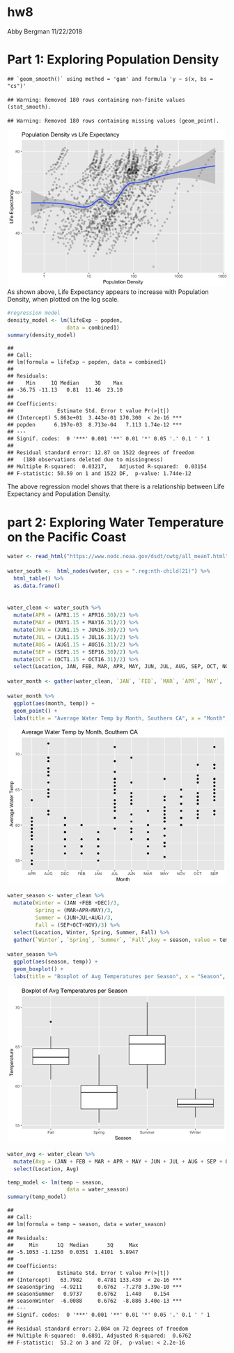 hw8
================
Abby Bergman
11/22/2018

Part 1: Exploring Population Density
====================================

    ## `geom_smooth()` using method = 'gam' and formula 'y ~ s(x, bs = "cs")'

    ## Warning: Removed 180 rows containing non-finite values (stat_smooth).

    ## Warning: Removed 180 rows containing missing values (geom_point).

![](hw_8_files/figure-markdown_github/unnamed-chunk-4-1.png) As shown above, Life Expectancy appears to increase with Population Density, when plotted on the log scale.

``` r
#regression model
density_model <- lm(lifeExp ~ popden, 
                   data = combined1)
summary(density_model)
```

    ## 
    ## Call:
    ## lm(formula = lifeExp ~ popden, data = combined1)
    ## 
    ## Residuals:
    ##    Min     1Q Median     3Q    Max 
    ## -36.75 -11.13   0.81  11.46  23.10 
    ## 
    ## Coefficients:
    ##              Estimate Std. Error t value Pr(>|t|)    
    ## (Intercept) 5.863e+01  3.443e-01 170.300  < 2e-16 ***
    ## popden      6.197e-03  8.713e-04   7.113 1.74e-12 ***
    ## ---
    ## Signif. codes:  0 '***' 0.001 '**' 0.01 '*' 0.05 '.' 0.1 ' ' 1
    ## 
    ## Residual standard error: 12.87 on 1522 degrees of freedom
    ##   (180 observations deleted due to missingness)
    ## Multiple R-squared:  0.03217,    Adjusted R-squared:  0.03154 
    ## F-statistic: 50.59 on 1 and 1522 DF,  p-value: 1.744e-12

The above regression model shows that there is a relationship between Life Expectancy and Population Density.

part 2: Exploring Water Temperature on the Pacific Coast
========================================================

``` r
water <- read_html("https://www.nodc.noaa.gov/dsdt/cwtg/all_meanT.html")

water_south <-  html_nodes(water, css = ".reg:nth-child(21)") %>%
  html_table() %>%
  as.data.frame()


water_clean <- water_south %>%
  mutate(APR = (APR1.15 + APR16.30)/2) %>%
  mutate(MAY = (MAY1.15 + MAY16.31)/2) %>%
  mutate(JUN = (JUN1.15 + JUN16.30)/2) %>%
  mutate(JUL = (JUL1.15 + JUL16.31)/2) %>%
  mutate(AUG = (AUG1.15 + AUG16.31)/2) %>%
  mutate(SEP = (SEP1.15 + SEP16.30)/2) %>%
  mutate(OCT = (OCT1.15 + OCT16.31)/2) %>%
  select(Location, JAN, FEB, MAR, APR, MAY, JUN, JUL, AUG, SEP, OCT, NOV, DEC)

water_month <- gather(water_clean, `JAN`, `FEB`, `MAR`, `APR`, `MAY`, `JUN`, `JUL`, `AUG`, `SEP`, `OCT`, `NOV`, `DEC` ,key = month, value = temp) 

water_month %>%
  ggplot(aes(month, temp)) +
  geom_point() + 
  labs(title = "Average Water Temp by Month, Southern CA", x = "Month", y = "Average Water Temp")
```

![](hw_8_files/figure-markdown_github/unnamed-chunk-6-1.png)

``` r
water_season <- water_clean %>%
  mutate(Winter = (JAN +FEB +DEC)/3, 
         Spring = (MAR+APR+MAY)/3, 
         Summer = (JUN+JUL+AUG)/3, 
         Fall = (SEP+OCT+NOV)/3) %>%
  select(Location, Winter, Spring, Summer, Fall) %>%
  gather(`Winter`, `Spring`, `Summer`, `Fall`,key = season, value = temp)

water_season %>%
  ggplot(aes(season, temp)) +
  geom_boxplot() + 
  labs(title = "Boxplot of Avg Temperatures per Season", x = "Season", y = "Temperature")
```

![](hw_8_files/figure-markdown_github/unnamed-chunk-7-1.png)

``` r
water_avg <- water_clean %>%
  mutate(Avg = (JAN + FEB + MAR + APR + MAY + JUN + JUL + AUG + SEP + OCT + NOV + DEC)/12) %>%
  select(Location, Avg)
```

``` r
temp_model <- lm(temp ~ season, 
                   data = water_season)
summary(temp_model)
```

    ## 
    ## Call:
    ## lm(formula = temp ~ season, data = water_season)
    ## 
    ## Residuals:
    ##     Min      1Q  Median      3Q     Max 
    ## -5.1053 -1.1250  0.0351  1.4101  5.8947 
    ## 
    ## Coefficients:
    ##              Estimate Std. Error t value Pr(>|t|)    
    ## (Intercept)   63.7982     0.4781 133.430  < 2e-16 ***
    ## seasonSpring  -4.9211     0.6762  -7.278 3.39e-10 ***
    ## seasonSummer   0.9737     0.6762   1.440    0.154    
    ## seasonWinter  -6.0088     0.6762  -8.886 3.40e-13 ***
    ## ---
    ## Signif. codes:  0 '***' 0.001 '**' 0.01 '*' 0.05 '.' 0.1 ' ' 1
    ## 
    ## Residual standard error: 2.084 on 72 degrees of freedom
    ## Multiple R-squared:  0.6891, Adjusted R-squared:  0.6762 
    ## F-statistic:  53.2 on 3 and 72 DF,  p-value: < 2.2e-16
